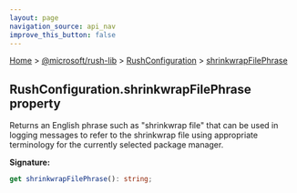 ```yaml
---
layout: page
navigation_source: api_nav
improve_this_button: false
---
```



[Home](./index.md) &gt; [@microsoft/rush-lib](./rush-lib.md) &gt; [RushConfiguration](./rush-lib.rushconfiguration.md) &gt; [shrinkwrapFilePhrase](./rush-lib.rushconfiguration.shrinkwrapfilephrase.md)

## RushConfiguration.shrinkwrapFilePhrase property

Returns an English phrase such as "shrinkwrap file" that can be used in logging messages to refer to the shrinkwrap file using appropriate terminology for the currently selected package manager.

<b>Signature:</b>

```typescript
get shrinkwrapFilePhrase(): string;
```

